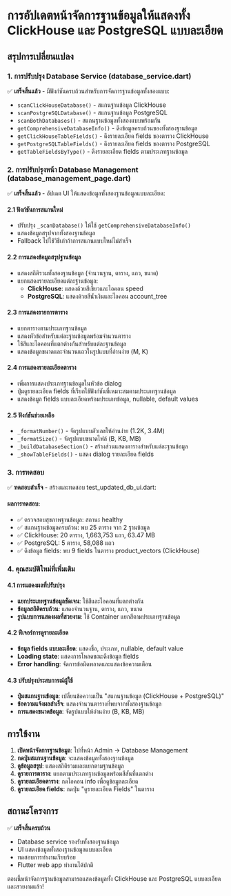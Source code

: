 # การอัปเดตหน้าจัดการฐานข้อมูลให้แสดงทั้ง ClickHouse และ PostgreSQL แบบละเอียด

## สรุปการเปลี่ยนแปลง

### 1. การปรับปรุง Database Service (database_service.dart)
✅ **เสร็จสิ้นแล้ว** - มีฟังก์ชันครบถ้วนสำหรับการจัดการฐานข้อมูลทั้งสองแบบ:

- `scanClickHouseDatabase()` - สแกนฐานข้อมูล ClickHouse
- `scanPostgreSQLDatabase()` - สแกนฐานข้อมูล PostgreSQL
- `scanBothDatabases()` - สแกนฐานข้อมูลทั้งสองแบบพร้อมกัน
- `getComprehensiveDatabaseInfo()` - ดึงข้อมูลครบถ้วนของทั้งสองฐานข้อมูล
- `getClickHouseTableFields()` - ดึงรายละเอียด fields ของตาราง ClickHouse
- `getPostgreSQLTableFields()` - ดึงรายละเอียด fields ของตาราง PostgreSQL
- `getTableFieldsByType()` - ดึงรายละเอียด fields ตามประเภทฐานข้อมูล

### 2. การปรับปรุงหน้า Database Management (database_management_page.dart)
✅ **เสร็จสิ้นแล้ว** - อัปเดต UI ให้แสดงข้อมูลทั้งสองฐานข้อมูลแบบละเอียด:

#### 2.1 ฟังก์ชันการสแกนใหม่
- ปรับปรุง `_scanDatabase()` ให้ใช้ `getComprehensiveDatabaseInfo()`
- แสดงข้อมูลสรุปจากทั้งสองฐานข้อมูล
- Fallback ไปใช้วิธีเก่าถ้าการสแกนแบบใหม่ไม่สำเร็จ

#### 2.2 การแสดงข้อมูลสรุปฐานข้อมูล
- แสดงสถิติรวมทั้งสองฐานข้อมูล (จำนวนฐาน, ตาราง, แถว, ขนาด)
- แยกแสดงรายละเอียดแต่ละฐานข้อมูล:
  - **ClickHouse**: แสดงด้วยสีเขียวและไอคอน speed
  - **PostgreSQL**: แสดงด้วยสีน้ำเงินและไอคอน account_tree

#### 2.3 การแสดงรายการตาราง
- แยกตารางตามประเภทฐานข้อมูล
- แสดงหัวข้อสำหรับแต่ละฐานข้อมูลพร้อมจำนวนตาราง
- ใช้สีและไอคอนที่แตกต่างกันสำหรับแต่ละฐานข้อมูล
- แสดงข้อมูลขนาดและจำนวนแถวในรูปแบบที่อ่านง่าย (M, K)

#### 2.4 การแสดงรายละเอียดตาราง
- เพิ่มการแสดงประเภทฐานข้อมูลในหัวข้อ dialog
- ปุ่มดูรายละเอียด fields ที่เรียกใช้ฟังก์ชันที่เหมาะสมตามประเภทฐานข้อมูล
- แสดงข้อมูล fields แบบละเอียดพร้อมประเภทข้อมูล, nullable, default values

#### 2.5 ฟังก์ชันช่วยเหลือ
- `_formatNumber()` - จัดรูปแบบตัวเลขให้อ่านง่าย (1.2K, 3.4M)
- `_formatSize()` - จัดรูปแบบขนาดไฟล์ (B, KB, MB)
- `_buildDatabaseSection()` - สร้างส่วนแสดงตารางสำหรับแต่ละฐานข้อมูล
- `_showTableFields()` - แสดง dialog รายละเอียด fields

### 3. การทดสอบ
✅ **ทดสอบสำเร็จ** - สร้างและทดสอบ test_updated_db_ui.dart:

#### ผลการทดสอบ:
- ✅ ตรวจสอบสุขภาพฐานข้อมูล: สถานะ healthy
- ✅ สแกนฐานข้อมูลครบถ้วน: พบ 25 ตาราง จาก 2 ฐานข้อมูล
- ✅ ClickHouse: 20 ตาราง, 1,663,753 แถว, 63.47 MB
- ✅ PostgreSQL: 5 ตาราง, 58,088 แถว
- ✅ ดึงข้อมูล fields: พบ 9 fields ในตาราง product_vectors (ClickHouse)

### 4. คุณสมบัติใหม่ที่เพิ่มเติม

#### 4.1 การแสดงผลที่ปรับปรุง
- **แยกประเภทฐานข้อมูลชัดเจน**: ใช้สีและไอคอนที่แตกต่างกัน
- **ข้อมูลสถิติครบถ้วน**: แสดงจำนวนฐาน, ตาราง, แถว, ขนาด
- **รูปแบบการแสดงผลที่สวยงาม**: ใช้ Container แยกสีตามประเภทฐานข้อมูล

#### 4.2 ฟีเจอร์การดูรายละเอียด
- **ข้อมูล fields แบบละเอียด**: แสดงชื่อ, ประเภท, nullable, default value
- **Loading state**: แสดงการโหลดขณะดึงข้อมูล fields
- **Error handling**: จัดการข้อผิดพลาดและแสดงข้อความเตือน

#### 4.3 ปรับปรุงประสบการณ์ผู้ใช้
- **ปุ่มสแกนฐานข้อมูล**: เปลี่ยนข้อความเป็น "สแกนฐานข้อมูล (ClickHouse + PostgreSQL)"
- **ข้อความแจ้งผลสำเร็จ**: แสดงจำนวนตารางที่พบจากทั้งสองฐานข้อมูล
- **การแสดงขนาดข้อมูล**: จัดรูปแบบให้อ่านง่าย (B, KB, MB)

## การใช้งาน

1. **เปิดหน้าจัดการฐานข้อมูล**: ไปที่หน้า Admin → Database Management
2. **กดปุ่มสแกนฐานข้อมูล**: จะแสดงข้อมูลทั้งสองฐานข้อมูล
3. **ดูข้อมูลสรุป**: แสดงสถิติรวมและแยกตามฐานข้อมูล
4. **ดูรายการตาราง**: แยกตามประเภทฐานข้อมูลพร้อมสีสันที่แตกต่าง
5. **ดูรายละเอียดตาราง**: กดไอคอน info เพื่อดูข้อมูลละเอียด
6. **ดูรายละเอียด fields**: กดปุ่ม "ดูรายละเอียด Fields" ในตาราง

## สถานะโครงการ

✅ **เสร็จสิ้นครบถ้วน**
- Database service รองรับทั้งสองฐานข้อมูล
- UI แสดงข้อมูลทั้งสองฐานข้อมูลแบบละเอียด
- ทดสอบการทำงานเรียบร้อย
- Flutter web app ทำงานได้ปกติ

ตอนนี้หน้าจัดการฐานข้อมูลสามารถแสดงข้อมูลทั้ง ClickHouse และ PostgreSQL แบบละเอียดและสวยงามแล้ว!
